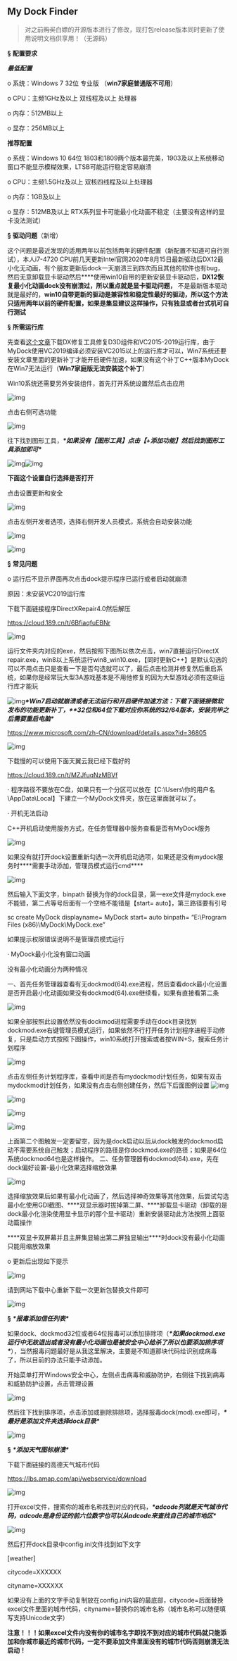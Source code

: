 ## **My Dock Finder**

> 对之前~~购买~~白嫖的开源版本进行了修改，现打包release版本同时更新了使用说明文档供享用！（无源码）

**§** **配置要求**

***最低配置***

o 系统：Windows 7 32位 专业版 （**win7家庭普通版不可用**）

o CPU：主频1GHz及以上 双线程及以上 处理器

o 内存：512MB以上

o 显存：256MB以上

**推荐配置**

o 系统：Windows 10 64位 1803和1809两个版本最完美，1903及以上系统移动窗口不能显示模糊效果，LTSB可能运行稳定容易崩溃

o CPU：主频1.5GHz及以上 双核四线程及以上处理器

o 内存：1GB及以上

o 显存：512MB及以上 RTX系列显卡可能最小化动画不稳定（主要没有这样的显卡没法测试）

**§** **驱动问题**（新增）

这个问题是最近发现的适用两年以前包括两年的硬件配置（新配置不知道可自行测试），本人i7-4720 CPU前几天更新Intel官网2020年8月15日最新驱动后DX12最小化无动画，有个朋友更新后dock一天崩溃三到四次而且其他的软件也有bug，然后无意卸载显卡驱动然后***\*使用win10自带的更新安装显卡驱动后，**DX12恢复最小化动画dock没有崩溃过，所以重点就是显卡驱动问题，** 不是最新版本驱动就是最好的，**win10自带更新的驱动是兼容性和稳定性最好的驱动，所以这个方法只适用两年以前的硬件配置，如果是集显建议这样操作，只有独显或者台式机可自行测试**

**§** **所需运行库**

先查看[这个文章](#wechat_redirect)下载DX修复工具修复D3D组件和VC2015-2019运行库，由于MyDock使用VC2019编译必须安装VC2015以上的运行库才可以，Win7系统还要安装文章里面的更新补丁才能开启硬件加速，如果没有这个补丁C++版本MyDock在Win7无法运行（**Win7家庭版无法安装这个补丁**）

Win10系统还需要另外安装组件，首先打开系统设置然后点击应用

![img](https://s2.loli.net/2022/06/21/5uZBFzyTYNngA24.jpg) 

点击右侧可选功能

![img](https://s2.loli.net/2022/06/21/SRXEWs6FB7MJ92O.jpg) 

往下找到图形工具，***\*如果没有【图形工具】点击【+添加功能】然后找到图形工具添加即可\****

![img](https://s2.loli.net/2022/06/21/GXLmqHain14dIDO.jpg)![img](https://s2.loli.net/2022/06/21/Zkq2jfVIMoynri5.jpg) 

**下面这个设置自行选择是否打开**

点击设置更新和安全

![img](https://s2.loli.net/2022/06/21/WJL5qmeDRPsvOrj.jpg) 

点击左侧开发者选项，选择右侧开发人员模式，系统会自动安装功能

![img](https://s2.loli.net/2022/06/21/c68YJlCsvzTIrk2.jpg) 

![img](https://s2.loli.net/2022/06/21/ZxoWi6EAjMISPlb.jpg) 

**§** **常见问题**

o 运行后不显示界面再次点击dock提示程序已运行或者启动就崩溃

原因：未安装VC2019运行库

下载下面链接程序DirectXRepair4.0然后解压

https://cloud.189.cn/t/6BfiaqfuEBNr

![img](https://s2.loli.net/2022/06/21/rxjL5a9cv7GpBFb.jpg) 

运行文件夹内对应的exe，然后按照下图所以依次点击，win7直接运行DirectX repair.exe，win8以上系统运行win8_win10.exe，【同时更新C++】是默认勾选的可以不用点击只是查看一下是否勾选就可以了，最后点击检测并修复然后重启系统，如果你是经常玩大型3A游戏基本是不用他修复的因为大型游戏必须有这些运行库才能玩

![img](https://s2.loli.net/2022/06/21/KekosX5EnJyfpNO.jpg)***\*Win7启动就崩溃或者无法运行和开启硬件加速方法：下载下面链接微软发布的功能更新补丁，\*******\*32位和64位下载对应你系统的32/64版本，安装完毕之后需要重启电脑\****

https://www.microsoft.com/zh-CN/download/details.aspx?id=36805

 

![img](https://s2.loli.net/2022/06/21/3o4HuQypfA5W8zT.jpg) 

下载慢的可以使用下面天翼云我已经下载好的

https://cloud.189.cn/t/MZJfuqNzMBVf

· 程序路径不要放在C盘，如果只有一个分区可以放在【C:\Users\你的用户名\AppData\Local】下建立一个MyDock文件夹，放在这里面就可以了。

· 开机无法启动

C++开机启动使用服务方式，在任务管理器中服务查看是否有MyDock服务

![img](https://s2.loli.net/2022/06/21/951BvzrLxIjqMpK.jpg) 

如果没有就打开dock设置重新勾选一次开机启动选项，如果还是没有mydock服务时***\*需要手动添加，管理员模式运行cmd\****

![img](https://s2.loli.net/2022/06/21/TZain3mCUOVwDlH.jpg) 

然后输入下面文字，binpath 替换为你的dock目录，第一exe文件是mydock.exe不能错，第二点等号后面有一个空格不能错是【start= auto】，第三路径要有引号

sc create MyDock displayname= MyDock start= auto binpath= “E:\Program Files (x86)\MyDock\MyDock.exe”

如果提示权限错误说明不是管理员模式运行

· MyDock最小化没有窗口动画

没有最小化动画分为两种情况

一、首先任务管理器查看有无dockmod(64).exe进程，然后查看dock最小化设置是否开启最小化动画如果没有dockmod(64).exe继续看，如果有直接看第二条

![img](https://s2.loli.net/2022/06/21/SKJpNR1hmzjWsZV.jpg) 

如果全部按照此设置依然没有dockmod进程需要手动在dock目录找到dockmod.exe右键管理员模式运行，如果依然不行打开任务计划程序进程手动修复，只是启动方式按照下图操作，win10系统打开搜索或者按WIN+S，搜索任务计划程序

![img](https://s2.loli.net/2022/06/21/GowCy9vRgQFD6n2.jpg) 

点击左侧任务计划程序库，查看中间是否有mydockmod计划任务，如果有双击mydockmod计划任务，如果没有点击右侧创建任务，然后下后面图例设置
![img](https://s2.loli.net/2022/06/21/sulTFGve1D8SQzM.jpg)

![img](https://s2.loli.net/2022/06/21/VNGEAjdr3XtqnBL.jpg) 

![img](https://s2.loli.net/2022/06/21/vUupakes1g9TomH.jpg) 

![img](https://s2.loli.net/2022/06/21/5xNdbkT6RqgVOf9.jpg) 

上面第二个图触发一定要留空，因为是dock启动以后从dock触发的dockmod启动不需要系统自己触发；启动程序的路径是你dockmod.exe的路径；如果是64位系统dockmod64也是这样操作。
二、任务管理器有dockmod(64).exe，先在dock偏好设置-最小化效果选择缩放效果

![img](https://s2.loli.net/2022/06/21/3THcpRtzmKrExDb.jpg) 

选择缩放效果后如果有最小化动画了，然后选择神奇效果等其他效果，后尝试勾选最小化使用GDI截图、***\*双显示器时拔掉第二屏、\****卸载显卡驱动（卸载的是dock最小化渲染使用显卡显示的那个显卡驱动）重新安装驱动此方法按照上面驱动篇操作

***\*双显卡双屏幕并且主屏集显输出第二屏独显输出\****时dock没有最小化动画只能用缩放效果

o 更新后出现如下提示

![img](https://s2.loli.net/2022/06/21/kld4MWzj25wIKrA.jpg) 

请到网站下载中心重新下载一次更新包替换文件即可

![img](https://s2.loli.net/2022/06/21/TdlsCcGoqQjKvfA.png) 

**§** ***\*报毒添加信任列表\****

如果dock、dockmod32位或者64位报毒可以添加排除项（***\*如果dockmod.exe运行中无故退出或者没有最小化动画也是被安全中心给杀了所以也要添加排序项\****），当然报毒问题最好是从我这里解决，主要是不知道那块代码给识别成病毒了，所以目前的办法只能手动添加。

开始菜单打开Windows安全中心，左侧点击病毒和威胁防护，右侧往下找到病毒和威胁防护设置，点击管理设置

![img](https://s2.loli.net/2022/06/21/ZmgFEULd2wsxIoV.jpg) 

然后往下找到排序项，点击添加或删除排除项，选择报毒dock(mod).exe即可，***\*最好是添加文件夹选择dock目录\****

![img](https://s2.loli.net/2022/06/21/lAeHxBDLzXmfE24.jpg) 

**§** ***\*添加天气图标崩溃\****

下载下面链接的高德天气城市代码

https://lbs.amap.com/api/webservice/download

![img](https://s2.loli.net/2022/06/21/gERDfOHP9KkYpQu.jpg) 

打开excel文件，搜索你的城市名称找到对应的代码，***\*adcode列就是天气城市代码，adcode是身份证的前六位数字也可以从adcode来查找自己的城市地区\****

![img](https://s2.loli.net/2022/06/21/ATP1kjJ59dwmhVl.jpg) 

然后打开dock目录中config.ini文件找到如下文字

[weather]

citycode=XXXXXX

cityname=XXXXXX

如果没有上面的文字手动复制放在config.ini内容的最底部，citycode=后面替换excel文件里面的城市代码，cityname=替换你的城市名称（城市名称可以随便填写支持Unicode文字）

**注意！！！如果excel文件内没有你的城市名字即找不到对应的城市代码就只能添加和你城市最近的城市代码，一定不要添加文件里面没有的城市代码否则崩溃无法启动！**

 

